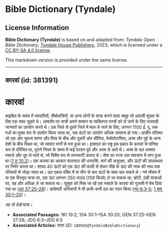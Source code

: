 # Bible Dictionary (Tyndale)

## License Information

**Bible Dictionary (Tyndale)** is based on and adapted from: _Tyndale Open Bible Dictionary_, [Tyndale House Publishers](https://tyndaleopenresources.com/), 2023, which is licensed under a [CC BY-SA 4.0 license](https://creativecommons.org/licenses/by-sa/4.0/legalcode.en).

This markdown version is provided under the same license.



--------------------------------

## कारवां (id: 381391)

कारवां
======

बाइबिल के समय में व्यापारियों, तीर्थयात्रियों, या अन्य लोगों के यात्रा करने वाला समूह जो आपसी सुरक्षा के लिए एक साथ जुड़ते थे। आमतौर पर यात्री अपने सामान या व्यक्तिगत वस्त्रों को ले जाने के लिए भारवाही जानवरों का उपयोग करते थे। एक जिले से दूसरे जिले में माल ले जाने के लिए, लगभग 1100 ई. पू. तक गधों का मुख्य रूप से उपयोग किया जाता था, जब ऊंटों का उपयोग अधिक सामान्य हो गया। प्राचीन पलिश्त जो एक ओर भूमध्य सागर और मिस्र के बीच और दूसरी ओर सीरिया, मेसोपोटामिया, अरब और पूर्व के अन्य देशों के बीच स्थित था, जो व्यापार मार्गों से भरा हुआ था। इस्राएल का राष्ट्र इस प्रकार के कारवां से घनिष्ठ रूप से परिचित था, पुराने नियम के समय में कई यरदन पूर्व और अरब से आते थे। अरब के दल अक्सर मसाले और धूप ले जाते थे, जो विशेष रूप से लाभकारी उत्पाद थे। शेबा का राजा उस व्यवसाय में लगा हुआ था ([1 रा 10:2](https://ref.ly/1Kgs10:2))। एक कारवां का आकार यातायात की धनराशि, मार्ग की असुरक्षा, और ऊंटों की उपलब्धता पर निर्भर करता था। शायद 40 ऊंटों को एक ऊंट की काठी से लेकर पीछे के ऊंट की नाक की नाथ तक रस्सियों से जोड़ा जाता था। दल एकल पंक्ति में या तीन से चार ऊंटों के साथ चल सकते थे। गर्म मौसम में या एक विस्तृत यात्रा पर, एक ऊंट लगभग 350 पाउंड (159 किलो) ले जा सकता था; छोटी, ठंडी यात्राओं पर, यह और अधिक ले जा सकता था। यूसुफ को मिस्र जा रहे एक मसाले के कारवां को गुलामी में बेच दिया गया था ([उत 37:25–28](https://ref.ly/Gen37:25-Gen37:28))। छापेमारी अभियानों ने भी कभी\-कभी दल का गठन किया ([न्या 6:3–5](https://ref.ly/Judg6:3-Judg6:5); [1 शमू 30:1–20](https://ref.ly/1Sam30:1-1Sam30:20))।

*यह भी देखें* यात्रा।

* **Associated Passages:** 1KI 10:2; 1SA 30:1–1SA 30:20; GEN 37:25–GEN 37:28; JDG 6:3–JDG 6:5
* **Associated Articles:** यात्रा (ID: `180565@TyndaleBibleDictionary`)

